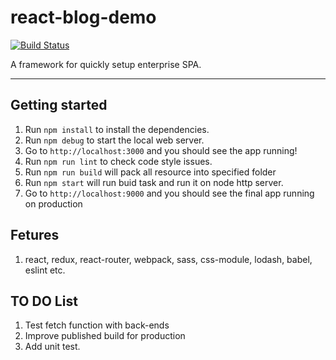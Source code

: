# react-blog-demo
[![Build Status](https://travis-ci.org/zslucky/react-blog-demo.svg?branch=master)](https://travis-ci.org/zslucky/react-blog-demo)

A framework for quickly setup enterprise SPA.

----

## Getting started
1. Run `npm install` to install the dependencies. 
2. Run `npm debug` to start the local web server.
3. Go to `http://localhost:3000` and you should see the app running!
4. Run `npm run lint` to check code style issues.
5. Run `npm run build` will pack all resource into specified folder 
6. Run `npm start` will run buid task and run it on node http server.
7. Go to `http://localhost:9000` and you should see the final app running on production

## Fetures
1. react, redux, react-router, webpack, sass, css-module, lodash, babel, eslint etc.

## TO DO List
1. Test fetch function with back-ends
2. Improve published build for production
3. Add unit test.